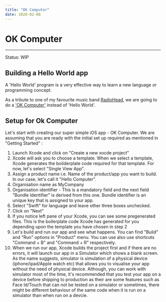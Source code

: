 ```yaml
---
title: "OK Computer"
date: 2020-02-08
---
```


# OK Computer
---
Status: WIP

## Building a Hello World app

A 'Hello World' program is a very effective way to learn a new language or programming concept.

As a tribute to one of my favourite music band [RadioHead](https://en.wikipedia.org/wiki/Radiohead), we are going to do a ['OK Computer'](https://en.wikipedia.org/wiki/OK_Computer) instead of 'Hello World'.

## Setup for Ok Computer

Let's start with creating our super simple iOS app - OK Computer. We are assuming that you are ready with the initial set up required as mentioned in "Getting Started" :

1. Launch Xcode and click on "Create a new xocde project"
2. Xcode will ask you to choose a template. When we select a template, Xcode generates the boilderplate code required for that template. For now, let's select "Single View App".
3. Assign a product name i.e. Name of the product/app you want to build. In our case, let's call it "Hello Computer".
4. Organisation name as MyCompany
5. Organisation identifier - This is a mandatory field and the next field "Bundle Identifier" is derived from this one. Bundle identifier is an unique key that is assigned to your app.
6. Select "Swift" for language and leave other three boxes unchecked.
7. Click on "Next"
8. If you notice left pane of your Xcode, you can see some pregenerated files. This is the boilerplate code Xcode has generated for you depending upon the template you have chosen in step 2
9. Let's build and run our app and see what happens. You can find "Build" and "Run" options in "Product" menu. You can use also use shortcuts "Command + B" and "Command + R" respectively.
10. When we run our app, Xcode builds the project first and if there are no errors, it will launch our app in a Simulator which shows a blank screen. As the name suggests, simulator is simulation of a physical device (iphone/ipad/Apple watch etc) that allows you to visualise your app without the need of physical device. Although, you can work with simulator most of the time, it's recommended that you test your app on a device before shipping to production as their are some features such as Face Id/Touch that can not be tested on a simulator or sometimes, there might be different behaviour of the same code when it is run on a simulator than when run on a devcie.
